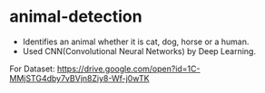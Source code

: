 # animal-detection
- Identifies an animal whether it is cat, dog, horse or a human.
- Used CNN(Convolutional Neural Networks) by Deep Learning.

For Dataset:
https://drive.google.com/open?id=1C-MMjSTG4dby7vBVjn8Ziy8-Wf-j0wTK
